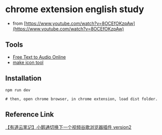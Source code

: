# chrome extension english study 
* from [https://www.youtube.com/watch?v=8OCEfOKzpAw](https://www.youtube.com/watch?v=8OCEfOKzpAw)


## Tools
* [Free Text to Audio Online](https://freetts.com/)
* [make icon tool](https://www.vistaprint.com/logomaker/gallery)


## Installation
```
npm run dev

# then, open chrome browser, in chrome extension, load dist folder.
```


## Reference Link
[【有道云笔记】小鹅通切换下一个视频谷歌浏览器插件 version2](https://note.youdao.com/s/T7iRlY4i)